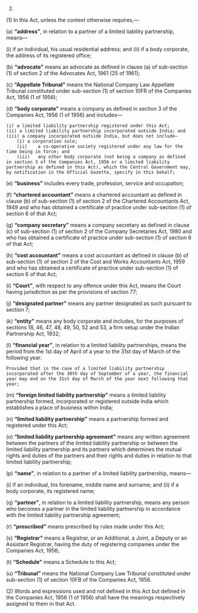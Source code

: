2.
(1) In this Act, unless the context otherwise requires,—

(a) **“address”**, in relation to a partner of a limited liability partnership, means—

(i)	if an individual, his usual residential address; and
(ii) if a body corporate, the address of its registered office;

(b) **“advocate”** means an advocate as defined in clause (a) of sub-section (1) of section 2 of the Advocates Act, 1961 (25 of 1961);

(c) **“Appellate Tribunal”** means the National Company Law Appellate Tribunal constituted under sub-section (1) of section 10FR of the Companies Act, 1956 (1 of 1956);

(d) **“body corporate”** means a company as defined in section 3 of the Companies Act, 1956 (1 of 1956) and includes—

    (i) a limited liability partnership registered under this Act;
    (ii) a limited liability partnership incorporated outside India; and
    (iii) a company incorporated outside India, but does not include—
        (i)	a corporation sole;
        (ii)	a co-operative society registered under any law for the time being in force; and
        (iii)	any other body corporate (not being a company as defined in section 3 of the Companies Act, 1956 or a limited liability partnership as defined in this Act), which the Central Government may, by notification in the Official Gazette, specify in this behalf;

(e) **“business”** includes every trade, profession, service and occupation;

(f) **“chartered accountant”** means a chartered accountant as defined in clause (b) of sub-section (1) of section 2 of the Chartered Accountants Act, 1949 and who has obtained a certificate of practice under sub-section (1) of section 6 of that Act;

(g) **“company secretary”** means a company secretary as defined in clause (c) of sub-section (1) of section 2 of the Company Secretaries Act, 1980 and who has obtained a certificate of practice under sub-section (1) of section 6 of that Act;

(h) **“cost accountant”** means a cost accountant as defined in clause (b) of sub-section (1) of section 2 of the Cost and Works Accountants Act, 1959 and who has obtained a certificate of practice under sub-section (1) of section 6 of that Act;

(i) **“Court”**, with respect to any offence under this Act, means the Court having jurisdiction as per the provisions of section 77;

(j) **“designated partner”** means any partner designated as such pursuant to section 7;

(k) **“entity”** means any body corporate and includes, for the purposes of sections 18, 46, 47, 48, 49, 50, 52 and 53, a firm setup under the Indian Partnership Act, 1932;

(l) **“financial year”**, in relation to a limited liability partnerships, means the period from the 1st day of April of a year to the 31st day of March of the following year:

    Provided that in the case of a limited liability partnership incorporated after the 30th day of September of a year, the financial year may end on the 31st day of March of the year next following that year;

(m) **“foreign limited liability partnership”** means a limited liability partnership formed, incorporated or registered outside India which establishes a place of business within India;

(n) **“limited liability partnership”** means a partnership formed and registered under this Act;

(o) **“limited liability partnership agreement”** means any written agreement between the partners of the limited liability partnership or between the limited liability partnership and its partners which determines the mutual rights and duties of the partners and their rights and duties in relation to that limited liability partnership;

(p) **“name”**, in relation to a partner of a limited liability partnership, means—

(i) if an individual, his forename, middle name and surname; and
(ii) if a body corporate, its registered name;

(q) **“partner”**, in relation to a limited liability partnership, means any person who becomes a partner in the limited liability partnership in accordance with the limited liability partnership agreement;

(r) **“prescribed”** means prescribed by rules made under this Act;

(s) **“Registrar”** means a Registrar, or an Additional, a Joint, a Deputy or an Assistant Registrar, having the duty of registering companies under the Companies Act, 1956;

(t) **“Schedule”** means a Schedule to this Act;

(u) **“Tribunal”** means the National Company Law Tribunal constituted under sub-section (1) of section 10FB of the Companies Act, 1956.

(2) Words and expressions used and not defined in this Act but defined in the Companies Act, 1956 (1 of 1956) shall have the meanings respectively assigned to them in that Act.
